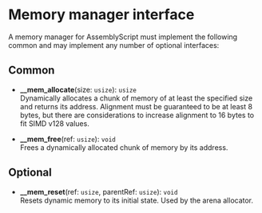 Memory manager interface
========================

A memory manager for AssemblyScript must implement the following common and may implement any number of optional interfaces:

Common
------

* **__mem_allocate**(size: `usize`): `usize`<br />
  Dynamically allocates a chunk of memory of at least the specified size and returns its address.
  Alignment must be guaranteed to be at least 8 bytes, but there are considerations to increase
  alignment to 16 bytes to fit SIMD v128 values.

* **__mem_free**(ref: `usize`): `void`<br />
  Frees a dynamically allocated chunk of memory by its address.

Optional
--------

* **__mem_reset**(ref: `usize`, parentRef: `usize`): `void`<br />
  Resets dynamic memory to its initial state. Used by the arena allocator.
